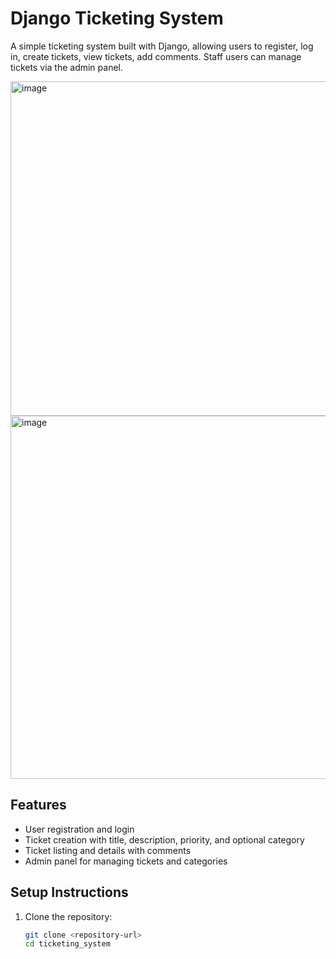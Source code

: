 # Django Ticketing System

A simple ticketing system built with Django, allowing users to register, log in, create tickets, view tickets, add comments. Staff users can manage tickets via the admin panel.

<img width="1920" height="535" alt="image" src="https://github.com/user-attachments/assets/34d79776-2468-46d5-92ab-ab8cd50b7627" />

<img width="788" height="581" alt="image" src="https://github.com/user-attachments/assets/62a030a0-5ff5-4670-af25-0530a180b00d" />



## Features
- User registration and login
- Ticket creation with title, description, priority, and optional category
- Ticket listing and details with comments
- Admin panel for managing tickets and categories

## Setup Instructions
1. Clone the repository:
   ```bash
   git clone <repository-url>
   cd ticketing_system
